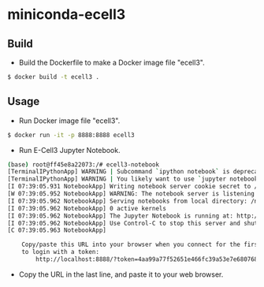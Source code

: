 miniconda-ecell3
================

Build
-----

* Build the Dockerfile to make a Docker image file "ecell3".
```bash
$ docker build -t ecell3 .
```

Usage
-----

* Run Docker image file "ecell3".
```bash
$ docker run -it -p 8888:8888 ecell3
```

* Run E-Cell3 Jupyter Notebook.
```bash
(base) root@ff45e8a22073:/# ecell3-notebook
[TerminalIPythonApp] WARNING | Subcommand `ipython notebook` is deprecated and will be removed in future versions.
[TerminalIPythonApp] WARNING | You likely want to use `jupyter notebook` in the future
[I 07:39:05.931 NotebookApp] Writing notebook server cookie secret to /root/.local/share/jupyter/runtime/notebook_cookie_secret
[W 07:39:05.952 NotebookApp] WARNING: The notebook server is listening on all IP addresses and not using encryption. This is not recommended.
[I 07:39:05.962 NotebookApp] Serving notebooks from local directory: /notebooks
[I 07:39:05.962 NotebookApp] 0 active kernels
[I 07:39:05.962 NotebookApp] The Jupyter Notebook is running at: http://[all ip addresses on your system]:8888/?token=4aa99a77f52651e466fc39a53e7e680768652da48086781d
[I 07:39:05.962 NotebookApp] Use Control-C to stop this server and shut down all kernels (twice to skip confirmation).
[C 07:39:05.963 NotebookApp]

    Copy/paste this URL into your browser when you connect for the first time,
    to login with a token:
        http://localhost:8888/?token=4aa99a77f52651e466fc39a53e7e680768652da48086781d
```

* Copy the URL in the last line, and paste it to your web browser.
